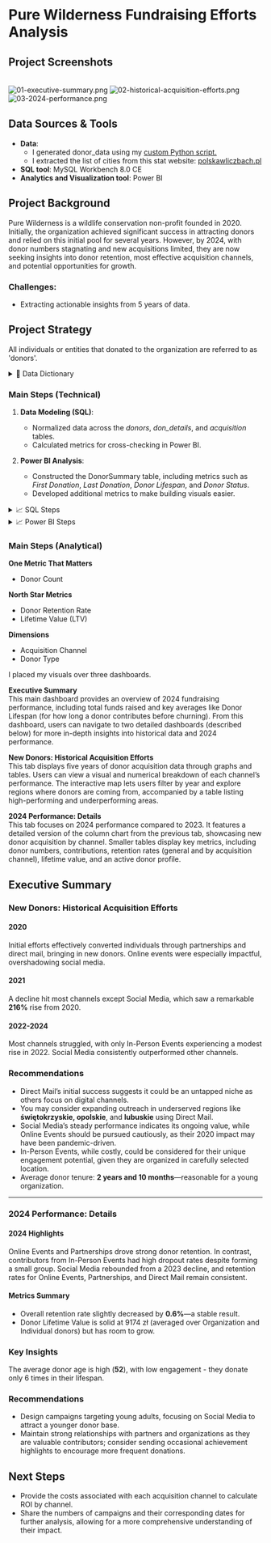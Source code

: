# Pure Wilderness Fundraising Efforts Analysis

## Project Screenshots

<br>![01-executive-summary.png](screenshots/01-executive-summary.png)
![02-historical-acquisition-efforts.png](screenshots/02-historical-acquisition-efforts.png)
![03-2024-performance.png](screenshots/03-2024-performance.png)

## Data Sources & Tools
- **Data**:
    - I generated donor_data using my [custom Python script.](https://github.com/K-Bloch/data-generator)
    - I extracted the list of cities from this stat website: [polskawliczbach.pl](https://www.polskawliczbach.pl/Miasta)
- **SQL tool**: MySQL Workbench 8.0 CE
- **Analytics and Visualization tool**: Power BI

## Project Background
Pure Wilderness is a wildlife conservation non-profit founded in 2020. Initially, the organization achieved significant success in attracting donors and relied on this initial pool for several years. However, by 2024, with donor numbers stagnating and new acquisitions limited, they are now seeking insights into donor retention, most effective acquisition channels, and potential opportunities for growth.

### Challenges:
- Extracting actionable insights from 5 years of data.

## Project Strategy
All individuals or entities that donated to the organization are referred to as 'donors'.

<details>
  <summary>📖 Data Dictionary</summary><br>

- **donor_id**: Unique ID  
- **donor_type**: Individual or Organization  
- **donation_dates**: Comma-separated donation dates  
- **donation_amounts**: Comma-separated donation amounts  
- **acquisition channel**: Source channel (Direct Mail, Online Event, etc.)  
- **age, gender, location**: Donor demographics  
</details>

### Main Steps (Technical)

1. **Data Modeling (SQL)**:
   - Normalized data across the *donors*, *don_details*, and *acquisition* tables.
   - Calculated metrics for cross-checking in Power BI.

2. **Power BI Analysis**:
   - Constructed the DonorSummary table, including metrics such as *First Donation*, *Last Donation*, *Donor Lifespan*, and *Donor Status*.
   - Developed additional metrics to make building visuals easier.

<details>
  <summary>📈 SQL Steps</summary>

#### Input Data (01_input.sql)
I created a **donors** table and inserted data into that table. Due to MySQL Workbench quirks, I had to import all fields except donor_id as varchars.

#### Modeling Data (02_modeling_data.sql)
I created a **don_details** table, separating donation_dates and donation_amounts into individual records. I assigned a donation ID (a unique identifier for each donation) and a donation number (an increasing integer identifying a donation within a single user scope). The code includes CASE statements to fix date formats. Since the donation_date field contains a varying number of dates (from 1 to 10), they were handled differently by Excel. Initially, all dates were in the format YYYY-MM-DD. After opening the file in Excel, single dates were automatically recognized as dates and converted into a format aligning with my Windows settings (MM.DD.YYYY), while strings of dates separated by commas remained intact. After separating all dates, the differences in formats caused issues when interpreting them in MySQL Workbench.

#### Dropping and Renaming Tables (03_dropping_and_renaming.sql)
I dropped the two columns containing donation information from the donors table and renamed the tables to reflect their contents.

#### Donor Retention Rate (04_donor_retention_rate.sql)
I calculated a donor retention rate to compare with Power BI calculations to verify their accuracy.

#### Acquisition Data (05_acquisition.sql)
I created a new table, **acquisition**, to show counts and percentage changes of donors, broken down by channels.

#### Yearly Difference Calculation (06_yty_change.sql)
Finally, I calculated the year-by-year difference in new donor counts, again to compare with Power BI metrics later.

![06_yty_change.jpg](screenshots/06_yty_change.jpg)

</details>

<details>
  <summary>📈 Power BI Steps</summary>    

  <br>I imported the data into Power BI and created additional metrics, tables, and visuals. Below is a sample of calculations and measures that I prepared:

- **Donor Summary Table**  
  The date of the first donation was crucial for comparing against acquisition channels to assess performance. I created the DonorSummary table to extract the first donation date along with acquisition channel information, which was essential to understanding how each donor was acquired.

```plaintext
DonorSummary = 
SUMMARIZE(
    'donations',
    'donations'[donor_id],
    "First_Donation", MIN('donations'[donation_date]),
    "Last_Donation", MAX('donations'[donation_date]),
    "Donation_Count", MAX('donations'[donation_number])
)
```

- **Donor Status Calculation**  
  The Donor_Status was based on whether a donor made a donation in the last 365 days; if not, they were considered churned.

```plaintext
Donor_Status = IF(ROUND(DATEDIFF(DonorSummary[Last_Donation], DATE(2024,12,31), DAY),0) > 365, "Churned", "Active")
```

- **Donor Lifespan in Years**  
  Using this calculated column, I find out the average lifespan of churned donors by determining the time between their first and last donations.

```plaintext
DonorLifespanInYears = 
AVERAGEX(
    FILTER(
        DonorSummary,
        DonorSummary[Donor_Status] = "Churned"
    ),
    DATEDIFF(DonorSummary[First_Donation], DonorSummary[Last_Donation], YEAR)
)
```

- **Donor Tenure in Years**  
  I calculated DonorTenureInYears as an alternative to Lifespan. For active donors, I measure the time from their first donation to the end of 2024. For churned donors, I calculate the difference between their first and last donation. This approach provides a more balanced view of donor engagement.

```plaintext
DonorTenureInYears =
IF(
    DonorSummary[Donor_Status] = "Active",
    DATEDIFF(DonorSummary[First_Donation], DATE(2024,12,31), YEAR),
    DATEDIFF(DonorSummary[First_Donation], DonorSummary[Last_Donation], YEAR)
)
```

- **Donation Frequency in Days**  
  DonationFrequencyInDays is a calculated column showing the average number of days between each donation for each donor.

```plaintext
DonationFrequencyInDays = ROUND(DATEDIFF(DonorSummary[First_Donation], DonorSummary[Last_Donation], DAY) / DonorSummary[Donation_Count], 0)
```

![donorsummary_table.jpg](screenshots/donorsummary_table.jpg)

</details>

### Main Steps (Analytical)   

**One Metric That Matters**  
- Donor Count  

**North Star Metrics**  
- Donor Retention Rate  
- Lifetime Value (LTV)  

**Dimensions**  
- Acquisition Channel  
- Donor Type  

I placed my visuals over three dashboards.

**Executive Summary**  
This main dashboard provides an overview of 2024 fundraising performance, including total funds raised and key averages like Donor Lifespan (for how long a donor contributes before churning). From this dashboard, users can navigate to two detailed dashboards (described below) for more in-depth insights into historical data and 2024 performance.

**New Donors: Historical Acquisition Efforts**  
This tab displays five years of donor acquisition data through graphs and tables. Users can view a visual and numerical breakdown of each channel’s performance. The interactive map lets users filter by year and explore regions where donors are coming from, accompanied by a table listing high-performing and underperforming areas.

**2024 Performance: Details**  
This tab focuses on 2024 performance compared to 2023. It features a detailed version of the column chart from the previous tab, showcasing new donor acquisition by channel. Smaller tables display key metrics, including donor numbers, contributions, retention rates (general and by acquisition channel), lifetime value, and an active donor profile.

## Executive Summary

### New Donors: Historical Acquisition Efforts

#### 2020
Initial efforts effectively converted individuals through partnerships and direct mail, bringing in new donors. Online events were especially impactful, overshadowing social media.

#### 2021
A decline hit most channels except Social Media, which saw a remarkable **216%** rise from 2020.

#### 2022-2024
Most channels struggled, with only In-Person Events experiencing a modest rise in 2022. Social Media consistently outperformed other channels.

### Recommendations
- Direct Mail’s initial success suggests it could be an untapped niche as others focus on digital channels.
- You may consider expanding outreach in underserved regions like **świętokrzyskie, opolskie**, and **lubuskie** using Direct Mail.
- Social Media’s steady performance indicates its ongoing value, while Online Events should be pursued cautiously, as their 2020 impact may have been pandemic-driven.
- In-Person Events, while costly, could be considered for their unique engagement potential, given they are organized in carefully selected location.
- Average donor tenure: **2 years and 10 months**—reasonable for a young organization.

---

### 2024 Performance: Details

#### 2024 Highlights
Online Events and Partnerships drove strong donor retention. In contrast, contributors from In-Person Events had high dropout rates despite forming a small group. Social Media rebounded from a 2023 decline, and retention rates for Online Events, Partnerships, and Direct Mail remain consistent.

#### Metrics Summary
- Overall retention rate slightly decreased by **0.6%**—a stable result.
- Donor Lifetime Value is solid at 9174 zł (averaged over Organization and Individual donors) but has room to grow.

### Key Insights
The average donor age is high (**52**), with low engagement - they donate only 6 times in their lifespan.

### Recommendations
- Design campaigns targeting young adults, focusing on Social Media to attract a younger donor base.
- Maintain strong relationships with partners and organizations as they are valuable contributors; consider sending occasional achievement highlights to encourage more frequent donations.

## Next Steps

- Provide the costs associated with each acquisition channel to calculate ROI by channel.
- Share the numbers of campaigns and their corresponding dates for further analysis, allowing for a more comprehensive understanding of their impact.

